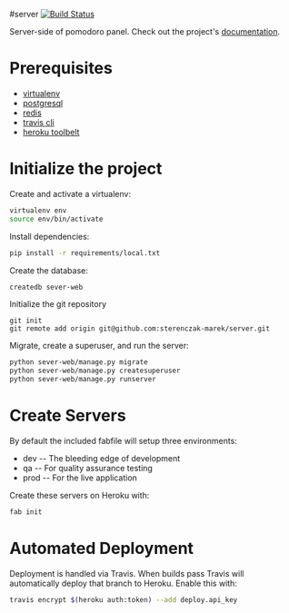 #server
[![Build Status](https://travis-ci.org/sterenczak-marek/server.svg?branch=master)](https://travis-ci.org/sterenczak-marek/server)

Server-side of pomodoro panel. Check out the project's [documentation](http://sterenczak-marek.github.io/server/).

# Prerequisites 
- [virtualenv](https://virtualenv.pypa.io/en/latest/)
- [postgresql](http://www.postgresql.org/)
- [redis](http://redis.io/)
- [travis cli](http://blog.travis-ci.com/2013-01-14-new-client/)
- [heroku toolbelt](https://toolbelt.heroku.com/)

# Initialize the project
Create and activate a virtualenv:

```bash
virtualenv env
source env/bin/activate
```
Install dependencies:

```bash
pip install -r requirements/local.txt
```
Create the database:

```bash
createdb sever-web
```
Initialize the git repository

```
git init
git remote add origin git@github.com:sterenczak-marek/server.git
```

Migrate, create a superuser, and run the server:
```bash
python sever-web/manage.py migrate
python sever-web/manage.py createsuperuser
python sever-web/manage.py runserver
```

# Create Servers
By default the included fabfile will setup three environments:

- dev -- The bleeding edge of development
- qa -- For quality assurance testing
- prod -- For the live application

Create these servers on Heroku with:

```bash
fab init
```

# Automated Deployment
Deployment is handled via Travis. When builds pass Travis will automatically deploy that branch to Heroku. Enable this with:
```bash
travis encrypt $(heroku auth:token) --add deploy.api_key
```
